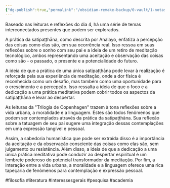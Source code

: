 ```yaml
---
{"dg-publish":true,"permalink":"/obsidian-remake-backup/0-vault/1-notas-literais/insight-pensamento-e-meditacao/relacionando-leituras-com-notas-do-retiro-081223/","tags":["filosofia","literatura","interessesgerais","pesquisa","academia"],"dgHomeLink":true,"dgShowLocalGraph":true,"dgShowFileTree":true,"dgEnableSearch":true,"noteIcon":""}
---
```


Baseado nas leituras e reflexões do dia 4, há uma série de temas interconectados presentes que podem ser explorados.

A prática da satipaṭṭhāna, como descrita por Analayo, enfatiza a percepção das coisas como elas são, em sua ocorrência real. Isso ressoa em suas reflexões sobre o sonho com seu pai e a ideia de um retiro de meditação tecnológico, ambos representando uma aceitação e observação das coisas como são - o passado, o presente e a potencialidade do futuro.

A ideia de que a prática de uma única satipaṭṭhāna pode levar à realização é reforçada pela sua experiência de meditação, onde a dor física é reconhecida como um desafio, mas também como uma oportunidade para o crescimento e a percepção. Isso ressalta a ideia de que o foco e a dedicação a uma prática meditativa podem cobrir todos os aspectos da satipaṭṭhāna e levar ao despertar.

As leituras da "Trilogia de Copenhagen" trazem à tona reflexões sobre a vida urbana, a moralidade e a linguagem. Estes são todos fenômenos que podem ser contemplados através da prática da satipaṭṭhāna. Sua reflexão sobre a tatuagem de seu pai sugere uma integração dessas contemplações em uma expressão tangível e pessoal.

Assim, a sabedoria humanística que pode ser extraída disso é a importância da aceitação e da observação consciente das coisas como elas são, sem julgamento ou resistência. Além disso, a ideia de que a dedicação a uma única prática meditativa pode conduzir ao despertar espiritual é um lembrete poderoso do potencial transformador da meditação. Por fim, a interação entre a vida urbana, a moralidade e a linguagem oferece uma rica tapeçaria de fenômenos para contemplação e expressão pessoal.

#filosofia
#literatura
#interessesgerais
#pesquisa
#academia
